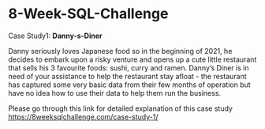 # 8-Week-SQL-Challenge

Case Study1: **Danny-s-Diner**

Danny seriously loves Japanese food so in the beginning of 2021, he decides to embark upon a risky venture and opens up a cute little restaurant that sells his 3 favourite foods: sushi, curry and ramen.  Danny’s Diner is in need of your assistance to help the restaurant stay afloat - the restaurant has captured some very basic data from their few months of operation but have no idea how to use their data to help them run the business.

Please go through this link for detailed explanation of this case study
https://8weeksqlchallenge.com/case-study-1/

